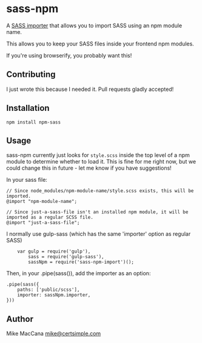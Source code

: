 # sass-npm

A [SASS importer](https://github.com/sass/node-sass#importer--v200---experimental) that allows you to import SASS using an npm module name.

This allows you to keep your SASS files inside your frontend npm modules.

If you're using browserify, you probably want this!

## Contributing

I just wrote this because I needed it. Pull requests gladly accepted!

## Installation

	npm install npm-sass

## Usage

sass-npm currently just looks for `style.scss` inside the top level of a npm module to determine whether to load it. This is fine for me right now, but we could change this in future - let me know if you have suggestions!

In your sass file:

	// Since node_modules/npm-module-name/style.scss exists, this will be imported.
	@import "npm-module-name";

	// Since just-a-sass-file isn't an installed npm module, it will be imported as a regular SCSS file.
	@import "just-a-sass-file";

I normally use gulp-sass (which has the same 'importer' option as regular SASS)

		var gulp = require('gulp'),
			sass = require('gulp-sass'),
			sassNpm = require('sass-npm-import')();

Then, in your .pipe(sass()), add the importer as an option:

	.pipe(sass({
		paths: ['public/scss'],
		importer: sassNpm.importer,
	}))

## Author

Mike MacCana <mike@certsimple.com>
